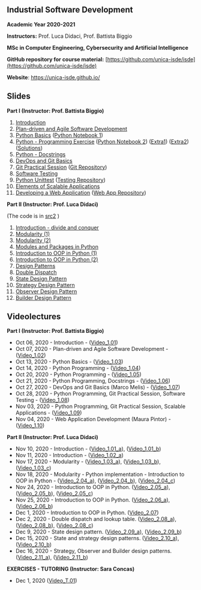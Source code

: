 ## Industrial Software Development
**Academic Year 2020-2021**

**Instructors:** Prof. Luca Didaci, Prof. Battista Biggio

**MSc in Computer Engineering, Cybersecurity and Artificial Intelligence**

**GitHub repository for course material:** [https://github.com/unica-isde/isde](https://github.com/unica-isde/isde)

**Website**: https://unica-isde.github.io/

## Slides
**Part I (Instructor: Prof. Battista Biggio)**

1. [Introduction](https://github.com/unica-isde/isde/blob/master/slides/01-Introduction.pdf) 
2. [Plan-driven and Agile Software Development](https://github.com/unica-isde/isde/blob/master/slides/02-Agile.pdf) 
3. [Python Basics](https://github.com/unica-isde/isde/blob/master/slides/03-Python.pdf) ([Python Notebook 1](https://github.com/unica-isde/isde/blob/master/notebooks/lab01.ipynb)) 
4. [Python - Programming Exercise](https://github.com/unica-isde/isde/blob/master/slides/04-Python-MNIST.pdf) ([Python Notebook 2](https://github.com/unica-isde/isde/blob/master/notebooks/lab02.ipynb)) ([Extra1](https://github.com/unica-isde/isde/blob/master/programming-exercises/ISDe-programming-skills-01.pdf)) ([Extra2](https://github.com/unica-isde/isde/blob/master/programming-exercises/ISDe-programming-skills-02.pdf)) ([Solutions](https://github.com/unica-isde/isde/tree/master/src)) 
5. [Python - Docstrings](https://github.com/unica-isde/isde/blob/master/slides/05-Python-docstrings.pdf) 
6. [DevOps and Git Basics](https://github.com/unica-isde/isde/blob/master/slides/06-Git.pdf) 
7. [Git Practical Session](https://github.com/unica-isde/isde/blob/master/slides/07-Git-Practical.pdf) ([Git Repository](https://github.com/unica-isde/isde-git))
8. [Software Testing](https://github.com/unica-isde/isde/blob/master/slides/08-Testing.pdf) 
9. [Python Unittest](https://github.com/unica-isde/isde/blob/master/slides/09-Python-Unittest.pdf) ([Testing Repository](https://github.com/unica-isde/isde-testing))
10. [Elements of Scalable Applications](https://github.com/unica-isde/isde/blob/master/slides/10-Scalable-Apps.pdf) 
11. [Developing a Web Application](https://github.com/unica-isde/isde/blob/master/slides/11-Web-Dev.pdf) ([Web App Repository](https://github.com/unica-isde/flask-classification)) 

**Part II (Instructor: Prof. Luca Didaci)**

(The code is in [src2](https://github.com/unica-isde/isde/tree/master/src2/) )

1. [Introduction - divide and conquer](https://github.com/unica-isde/isde/blob/master/slides/S2_01_introduction.pdf)
2. [Modularity (1)](https://github.com/unica-isde/isde/blob/master/slides/S2_02_modularity_USE_and%20interface.pdf)
3. [Modularity (2)](https://github.com/unica-isde/isde/blob/master/slides/S2_03_modularity_COMPONENT_OF.pdf)
4. [Modules and Packages in Python](https://github.com/unica-isde/isde/blob/master/slides/S2_04_modules_in_Python.pdf)
5. [Introduction to OOP in Python (1)](https://github.com/unica-isde/isde/blob/master/slides/S2_05_intro_OOP_1.pdf)
6. [Introduction to OOP in Python (2)](https://github.com/unica-isde/isde/blob/master/slides/S2_06_intro_OOP_2.pdf)
7. [Design Patterns](https://github.com/unica-isde/isde/blob/master/slides/S2_07_Design_Patterns.pdf)
8. [Double Dispatch](https://github.com/unica-isde/isde/blob/master/slides/S2_08_dispatch.pdf)
9. [State Design Pattern](https://github.com/unica-isde/isde/blob/master/slides/S2_09_state_design_pattern.pdf)
10. [Strategy Design Pattern](https://github.com/unica-isde/isde/blob/master/slides/S2_10_Strategy_design_pattern.pdf)
11. [Observer Design Pattern](https://github.com/unica-isde/isde/blob/master/slides/S2_11_Observer_design_pattern.pdf)
12. [Builder Design Pattern](https://github.com/unica-isde/isde/blob/master/slides/S2_12_Creational_Patterns.pdf)

## Videolectures
**Part I (Instructor: Prof. Battista Biggio)**

- Oct 06, 2020 - Introduction - ([Video\_1.01](https://unica.adobeconnect.com/p0xxb13b1gph/))
- Oct 07, 2020 - Plan-driven and Agile Software Development - ([Video\_1.02](https://unica.adobeconnect.com/p2j150ov2eyv/))
- Oct 13, 2020 - Python Basics - ([Video\_1.03](https://unica.adobeconnect.com/px6rqgmx1e59/))
- Oct 14, 2020 - Python Programming - ([Video\_1.04](https://unica.adobeconnect.com/pr55end4e4y9/))
- Oct 20, 2020 - Python Programming - ([Video\_1.05](https://unica.adobeconnect.com/p91ip2rje0qc/))
- Oct 21, 2020 - Python Programming, Docstrings - ([Video\_1.06](https://unica.adobeconnect.com/prjlmdthjiw4/))
- Oct 27, 2020 - DevOps and Git Basics (Marco Melis) - ([Video\_1.07](https://unica.adobeconnect.com/ptcp1cfxuhvw/))
- Oct 28, 2020 - Python Programming, Git Practical Session, Software Testing - ([Video\_1.08](https://unica.adobeconnect.com/pmy0t8r1bwxi/))
- Nov 03, 2020 - Python Programming, Git Practical Session, Scalable Applications - ([Video\_1.09](https://unica.adobeconnect.com/pbnrcomn3vx0/))
- Nov 04, 2020 - Web Application Development (Maura Pintor) - ([Video\_1.10](https://unica.adobeconnect.com/pmbiea2dzapo/))

**Part II (Instructor: Prof. Luca Didaci)**

- Nov 10, 2020 - Introduction - ([Video\_1.01\_a](https://unica.adobeconnect.com/puwyzju2zcc4/)), ([Video\_1.01\_b](https://unica.adobeconnect.com/p0ylhfkxi7wf/)) 
- Nov 11, 2020 - Introduction - ([Video\_1.02\_a](https://unica.adobeconnect.com/p9eexu4n4mdc/))
- Nov 17, 2020 - Modularity - ([Video\_1.03\_a](https://web.microsoftstream.com/video/a9de56a2-5d9b-4058-8d98-003cec761d57)),  ([Video\_1.03\_b](https://web.microsoftstream.com/video/a9b532d0-586b-49df-81f1-daac93415c63)), ([Video\_1.03\_c](https://web.microsoftstream.com/video/23eaf1e0-6077-4e98-b8ac-706cdb018d0d))
- Nov 18, 2020 -  Modularity - Python implementation - Introduction to OOP in Python - ([Video\_2.04\_a](https://web.microsoftstream.com/video/d5fa215d-49cc-49f6-8352-ff4eeed13260)), ([Video\_2.04\_b](https://web.microsoftstream.com/video/63eec57a-e0bb-48dd-b1c0-bf3467e46a0d)), ([Video\_2.04\_c](https://web.microsoftstream.com/video/80669343-79da-4d80-9784-39be5b7d05a4))
- Nov 24, 2020 - Introduction to OOP in Python. ([Video\_2.05\_a](https://web.microsoftstream.com/video/e8d2196b-63c8-43d0-8a73-7227bcc44c18)), ([Video\_2.05\_b](https://web.microsoftstream.com/video/3af790f7-7d9a-4a64-b39d-5b5fcd5894a9)), ([Video\_2.05\_c]( https://web.microsoftstream.com/video/26ac219f-ede1-4522-a2e0-8745f9fa7130))
- Nov 25, 2020 - Introduction to OOP in Python. ([Video\_2.06\_a](https://web.microsoftstream.com/video/37b12d48-6ea0-43b6-ae48-855dc9949b71)), ([Video\_2.06\_b](https://web.microsoftstream.com/video/04c15bbd-4e5d-424b-9b87-ab60431b7bd6))
- Dec 1, 2020 - Introduction to OOP in Python. ([Video\_2.07](https://web.microsoftstream.com/video/9b5e1929-a60d-42cc-9b0c-12a3d86f0185))
- Dec 2, 2020 - Double dispatch and lookup table. ([Video\_2.08\_a](https://web.microsoftstream.com/video/2a84f183-6e57-4204-8f12-f1dabaac8d61)), ([Video\_2.08\_b](https://web.microsoftstream.com/video/7ab2e59d-8d99-406e-b9ff-bdbb097f9d76)), ([Video\_2.08\_c]( https://web.microsoftstream.com/video/c77de285-b475-4939-994f-434f8f0dcc3c))
- Dec 9, 2020 - State design pattern. ([Video\_2.09\_a](https://web.microsoftstream.com/video/5c602a8d-ace5-4ae6-9c2f-61894d1d803e)), ([Video\_2.09\_b](https://web.microsoftstream.com/video/8c2a7ae9-377d-49ba-bcb1-de470634e890))
- Dec 15, 2020 - State and strategy design patterns. ([Video\_2.10\_a](https://web.microsoftstream.com/video/9155e0d6-0fa1-44f8-bf5e-c34876fc4e05)), ([Video\_2.10\_b](https://web.microsoftstream.com/video/326697b8-6660-4291-b311-d0af5b88318e))
- Dec 16, 2020 - Strategy, Observer and Builder design patterns. ([Video\_2.11\_a](https://web.microsoftstream.com/video/553bd9fb-dd6d-4e08-8e5d-0070103269b7)), ([Video\_2.11\_b](https://web.microsoftstream.com/video/eb53ec4a-cffb-4f44-89bf-f6edf3c6363e)) 



**EXERCISES - TUTORING (Instructor: Sara Concas)**

- Dec 1, 2020 ([Video\_T.01](https://web.microsoftstream.com/video/f6ed0dba-9a61-4ad4-9d8b-48cb09cb0e0c))









